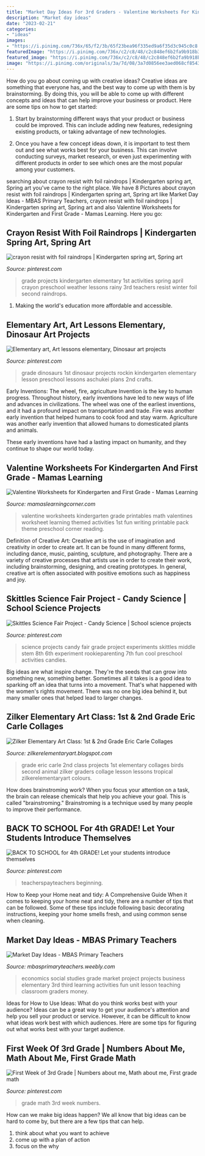 ```yaml
---
title: "Market Day Ideas For 3rd Graders - Valentine Worksheets For Kindergarten And First Grade"
description: "Market day ideas"
date: "2023-02-21"
categories:
- "ideas"
images:
- "https://i.pinimg.com/736x/65/f2/3b/65f23bea96f335ed9a6f35d3c945c0c8.jpg"
featuredImage: "https://i.pinimg.com/736x/c2/c8/48/c2c848ef6b2fa9b918b384e9b36c7cb3--grade-school-science-fair-projects-preschool-science-fair-projects.jpg"
featured_image: "https://i.pinimg.com/736x/c2/c8/48/c2c848ef6b2fa9b918b384e9b36c7cb3--grade-school-science-fair-projects-preschool-science-fair-projects.jpg"
image: "https://i.pinimg.com/originals/3a/7d/08/3a7d0856ee3aed068cf85439f15d1990.jpg"
---
```



How do you go about coming up with creative ideas?
Creative ideas are something that everyone has, and the best way to come up with them is by brainstorming. By doing this, you will be able to come up with different concepts and ideas that can help improve your business or product. Here are some tips on how to get started:
1. Start by brainstorming different ways that your product or business could be improved. This can include adding new features, redesigning existing products, or taking advantage of new technologies.

2. Once you have a few concept ideas down, it is important to test them out and see what works best for your business. This can involve conducting surveys, market research, or even just experimenting with different products in order to see which ones are the most popular among your customers.


	

		
searching about crayon resist with foil raindrops | Kindergarten spring art, Spring art you've came to the right place. We have 8 Pictures about crayon resist with foil raindrops | Kindergarten spring art, Spring art like Market Day Ideas - MBAS Primary Teachers, crayon resist with foil raindrops | Kindergarten spring art, Spring art and also Valentine Worksheets for Kindergarten and First Grade - Mamas Learning. Here you go:
		
    
## Crayon Resist With Foil Raindrops | Kindergarten Spring Art, Spring Art

<img loading=lazy src="https://i.pinimg.com/originals/3a/7d/08/3a7d0856ee3aed068cf85439f15d1990.jpg" onerror="this.onerror=null;this.src='https://tse3.mm.bing.net/th?id=OIP.6i_SkLhKExv7IiSvVJs12AHaJ4&amp;pid=15.1';" alt="crayon resist with foil raindrops | Kindergarten spring art, Spring art">

_Source: pinterest.com_

>grade projects kindergarten elementary 1st activities spring april crayon preschool weather lessons rainy 3rd teachers resist winter foil second raindrops. 

	

1. Making the world's education more affordable and accessible. 

    
## Elementary Art, Art Lessons Elementary, Dinosaur Art Projects

<img loading=lazy src="https://i.pinimg.com/originals/75/0c/84/750c84fd3c9e4db467d048e74d4f9fde.jpg" onerror="this.onerror=null;this.src='https://tse2.mm.bing.net/th?id=OIP.vevzXAQXu_Dw0Y4oYU1BwQHaJ4&amp;pid=15.1';" alt="Elementary art, Art lessons elementary, Dinosaur art projects">

_Source: pinterest.com_

>grade dinosaurs 1st dinosaur projects rockin kindergarten elementary lesson preschool lessons aschukei plans 2nd crafts. 

	

Early Inventions: The wheel, fire, agriculture
Invention is the key to human progress. Throughout history, early inventions have led to new ways of life and advances in civilizations.
The wheel was one of the earliest inventions, and it had a profound impact on transportation and trade. Fire was another early invention that helped humans to cook food and stay warm. Agriculture was another early invention that allowed humans to domesticated plants and animals.

These early inventions have had a lasting impact on humanity, and they continue to shape our world today.

    
## Valentine Worksheets For Kindergarten And First Grade - Mamas Learning

<img loading=lazy src="http://www.mamaslearningcorner.com/wp-content/uploads/2015/02/Valentine-Worksheets-Kindergarten-First-Grade.jpg" onerror="this.onerror=null;this.src='https://tse4.mm.bing.net/th?id=OIP.FJY6_zgTdGEr1wJTSyz_fwHaLH&amp;pid=15.1';" alt="Valentine Worksheets for Kindergarten and First Grade - Mamas Learning">

_Source: mamaslearningcorner.com_

>valentine worksheets kindergarten grade printables math valentines worksheet learning themed activities 1st fun writing printable pack theme preschool corner reading. 

	

Definition of Creative Art:
Creative art is the use of imagination and creativity in order to create art. It can be found in many different forms, including dance, music, painting, sculpture, and photography. There are a variety of creative processes that artists use in order to create their work, including brainstorming, designing, and creating prototypes. In general, creative art is often associated with positive emotions such as happiness and joy.

    
## Skittles Science Fair Project - Candy Science | School Science Projects

<img loading=lazy src="https://i.pinimg.com/736x/c2/c8/48/c2c848ef6b2fa9b918b384e9b36c7cb3--grade-school-science-fair-projects-preschool-science-fair-projects.jpg" onerror="this.onerror=null;this.src='https://tse3.mm.bing.net/th?id=OIP.RrzZarXFil735PuHF9Gf7AHaLI&amp;pid=15.1';" alt="Skittles Science Fair Project - Candy Science | School science projects">

_Source: pinterest.com_

>science projects candy fair grade project experiments skittles middle stem 8th 6th experiment rookieparenting 7th fun cool preschool activities candies. 

	

Big ideas are what inspire change. They're the seeds that can grow into something new, something better. Sometimes all it takes is a good idea to sparking off an idea that turns into a movement. That's what happened with the women's rights movement. There was no one big idea behind it, but many smaller ones that helped lead to larger changes.

    
## Zilker Elementary Art Class: 1st &amp; 2nd Grade Eric Carle Collages

<img loading=lazy src="http://3.bp.blogspot.com/-p2Ew_gPL_Ro/Uu6WAYTCLqI/AAAAAAAACpk/e4Femv_uioU/s1600/DSCN6816.JPG" onerror="this.onerror=null;this.src='https://tse2.mm.bing.net/th?id=OIP.KzHi3T8KGm2P4vbgnKLXvQHaJ4&amp;pid=15.1';" alt="Zilker Elementary Art Class: 1st &amp; 2nd Grade Eric Carle Collages">

_Source: zilkerelementaryart.blogspot.com_

>grade eric carle 2nd class projects 1st elementary collages birds second animal zilker graders collage lesson lessons tropical zilkerelementaryart colours. 

	

How does brainstroming work?
When you focus your attention on a task, the brain can release chemicals that help you achieve your goal. This is called "brainstroming." Brainstroming is a technique used by many people to improve their performance.

    
## BACK TO SCHOOL For 4th GRADE! Let Your Students Introduce Themselves

<img loading=lazy src="https://i.pinimg.com/736x/65/f2/3b/65f23bea96f335ed9a6f35d3c945c0c8.jpg" onerror="this.onerror=null;this.src='https://tse4.mm.bing.net/th?id=OIP.Eqvj-JHyOCLyMIGOcl-PqAHaJ4&amp;pid=15.1';" alt="BACK TO SCHOOL for 4th GRADE! Let your students introduce themselves">

_Source: pinterest.com_

>teacherspayteachers beginning. 

	

How to Keep your Home neat and tidy: A Comprehensive Guide
When it comes to keeping your home neat and tidy, there are a number of tips that can be followed. Some of these tips include following basic decorating instructions, keeping your home smells fresh, and using common sense when cleaning.

    
## Market Day Ideas - MBAS Primary Teachers

<img loading=lazy src="http://mbasprimaryteachers.weebly.com/uploads/2/6/0/9/26095647/17a1e1a3f45e2fa5f8e69341af4745ab.jpg" onerror="this.onerror=null;this.src='https://tse4.mm.bing.net/th?id=OIP.MEQDF4-50D31FAuzUjy54QAAAA&amp;pid=15.1';" alt="Market Day Ideas - MBAS Primary Teachers">

_Source: mbasprimaryteachers.weebly.com_

>economics social studies grade market project projects business elementary 3rd third learning activities fun unit lesson teaching classroom graders money. 

	

Ideas for How to Use Ideas: What do you think works best with your audience?
Ideas can be a great way to get your audience's attention and help you sell your product or service. However, it can be difficult to know what ideas work best with which audiences. Here are some tips for figuring out what works best with your target audience.

    
## First Week Of 3rd Grade | Numbers About Me, Math About Me, First Grade Math

<img loading=lazy src="https://i.pinimg.com/736x/81/89/bf/8189bf0180ed9aa7365564427e3ac967.jpg" onerror="this.onerror=null;this.src='https://tse2.mm.bing.net/th?id=OIP.S7tpn8-G_mPlHKlpYt5D4wHaJ4&amp;pid=15.1';" alt="First Week of 3rd Grade | Numbers about me, Math about me, First grade math">

_Source: pinterest.com_

>grade math 3rd week numbers. 

	

How can we make big ideas happen?
We all know that big ideas can be hard to come by, but there are a few tips that can help. 
1. think about what you want to achieve 
2. come up with a plan of action 
3. focus on the why 

